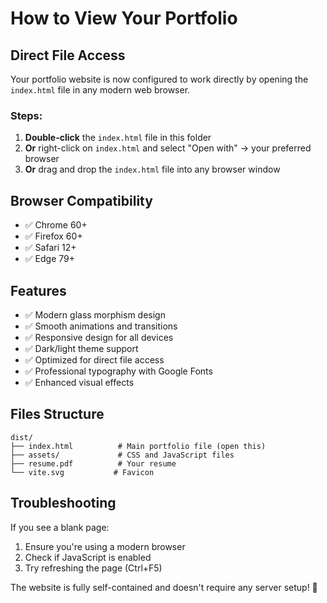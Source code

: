 # How to View Your Portfolio

## Direct File Access

Your portfolio website is now configured to work directly by opening the `index.html` file in any modern web browser.

### Steps:
1. **Double-click** the `index.html` file in this folder
2. **Or** right-click on `index.html` and select "Open with" → your preferred browser
3. **Or** drag and drop the `index.html` file into any browser window

## Browser Compatibility
- ✅ Chrome 60+
- ✅ Firefox 60+
- ✅ Safari 12+
- ✅ Edge 79+

## Features
- ✅ Modern glass morphism design
- ✅ Smooth animations and transitions
- ✅ Responsive design for all devices
- ✅ Dark/light theme support
- ✅ Optimized for direct file access
- ✅ Professional typography with Google Fonts
- ✅ Enhanced visual effects

## Files Structure
```
dist/
├── index.html          # Main portfolio file (open this)
├── assets/             # CSS and JavaScript files
├── resume.pdf          # Your resume
└── vite.svg           # Favicon
```

## Troubleshooting
If you see a blank page:
1. Ensure you're using a modern browser
2. Check if JavaScript is enabled
3. Try refreshing the page (Ctrl+F5)

The website is fully self-contained and doesn't require any server setup! 🚀